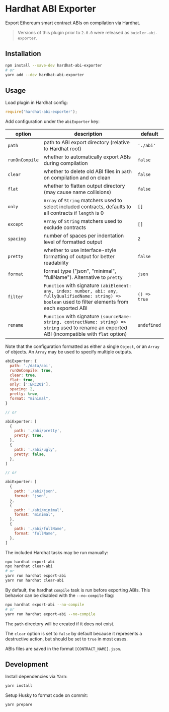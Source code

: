 # Hardhat ABI Exporter

Export Ethereum smart contract ABIs on compilation via Hardhat.

> Versions of this plugin prior to `2.0.0` were released as `buidler-abi-exporter`.

## Installation

```bash
npm install --save-dev hardhat-abi-exporter
# or
yarn add --dev hardhat-abi-exporter
```

## Usage

Load plugin in Hardhat config:

```javascript
require('hardhat-abi-exporter');
```

Add configuration under the `abiExporter` key:

| option         | description                                                                                                                                                  | default      |
| -------------- | ------------------------------------------------------------------------------------------------------------------------------------------------------------ | ------------ |
| `path`         | path to ABI export directory (relative to Hardhat root)                                                                                                      | `'./abi'`    |
| `runOnCompile` | whether to automatically export ABIs during compilation                                                                                                      | `false`      |
| `clear`        | whether to delete old ABI files in `path` on compilation and on clean                                                                                        | `false`      |
| `flat`         | whether to flatten output directory (may cause name collisions)                                                                                              | `false`      |
| `only`         | `Array` of `String` matchers used to select included contracts, defaults to all contracts if `length` is 0                                                   | `[]`         |
| `except`       | `Array` of `String` matchers used to exclude contracts                                                                                                       | `[]`         |
| `spacing`      | number of spaces per indentation level of formatted output                                                                                                   | `2`          |
| `pretty`       | whether to use interface-style formatting of output for better readability                                                                                   | `false`      |
| `format`       | format type ("json", "minimal", "fullName"). Alternative to `pretty`                                                                                         | `json`       |
| `filter`       | `Function` with signature `(abiElement: any, index: number, abi: any, fullyQualifiedName: string) => boolean` used to filter elements from each exported ABI | `() => true` |
| `rename`       | `Function` with signature `(sourceName: string, contractName: string) => string` used to rename an exported ABI (incompatible with `flat` option)            | `undefined`  |

Note that the configuration formatted as either a single `Object`, or an `Array` of objects. An `Array` may be used to specify multiple outputs.

```javascript
abiExporter: {
  path: './data/abi',
  runOnCompile: true,
  clear: true,
  flat: true,
  only: [':ERC20$'],
  spacing: 2,
  pretty: true,
  format: "minimal",
}

// or

abiExporter: [
  {
    path: './abi/pretty',
    pretty: true,
  },
  {
    path: './abi/ugly',
    pretty: false,
  },
]

// or

abiExporter: [
  {
    path: './abi/json',
    format: "json",
  },
  {
    path: './abi/minimal',
    format: "minimal",
  },
  {
    path: './abi/fullName',
    format: "fullName",
  },
]
```

The included Hardhat tasks may be run manually:

```bash
npx hardhat export-abi
npx hardhat clear-abi
# or
yarn run hardhat export-abi
yarn run hardhat clear-abi
```

By default, the hardhat `compile` task is run before exporting ABIs. This behavior can be disabled with the `--no-compile` flag:

```bash
npx hardhat export-abi --no-compile
# or
yarn run hardhat export-abi --no-compile
```

The `path` directory will be created if it does not exist.

The `clear` option is set to `false` by default because it represents a destructive action, but should be set to `true` in most cases.

ABIs files are saved in the format `[CONTRACT_NAME].json`.

## Development

Install dependencies via Yarn:

```bash
yarn install
```

Setup Husky to format code on commit:

```bash
yarn prepare
```
